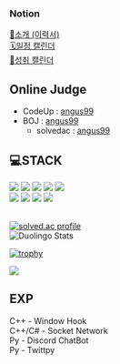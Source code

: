 ### Notion
[📄소개 (이력서)](https://poro912.notion.site/1d8e30ff39b04c4582edc717417b3a0d?pvs=4)  
[🗓️일정 캘린더](https://poro912.notion.site/d0d7c36fe034454d909ec11c953daf4b?v=75bc388efd8e4845bb976052fb3bc5af&pvs=4)  
[🏅성취 캘린더](https://poro912.notion.site/935ca5ff75d3455c9a80466b05cf11cb?v=e8ff12c7481f46319677e1274be1a95b&pvs=4)

## Online Judge
* CodeUp : [angus99](https://codeup.kr/userinfo.php?user=angus99)
* BOJ : [angus99](https://www.acmicpc.net/user/angus99)
  * solvedac : [angus99](https://solved.ac/profile/angus99)


## 💻STACK
<div>
 <img src="https://img.shields.io/badge/C-A8B9CC?style=for-the-badge&logo=C&logoColor=white"></img>
 <img src="https://img.shields.io/badge/c⁺⁺-00599C?style=for-the-badge&logo=c%2B%2B&logoColor=white">
 <img src="https://img.shields.io/badge/C%23-239120?style=for-the-badge&logo=Csharp&logoColor=white">
 <img src="https://img.shields.io/badge/java-007396?style=for-the-badge&logo=java&logoColor=white">
 <img src="https://img.shields.io/badge/python-3776AB?style=for-the-badge&logo=python&logoColor=white"></br>
 <img src="https://img.shields.io/badge/linux-FCC624?style=for-the-badge&logo=linux&logoColor=black"></img>
 <img src="https://img.shields.io/badge/Windows-0078D4?style=for-the-badge&logo=windows&logoColor=white"></img>
 <img src="https://img.shields.io/badge/git-F05032?style=for-the-badge&logo=git&logoColor=white"></img>
 <img src="https://img.shields.io/badge/github-181717?style=for-the-badge&logo=github&logoColor=white"></img>
</div>
</br>


<!--
react #61DAFB
nodedotjs #339933
mysql #4479A1
microsoftazure #0078D4

<img src="https://img.shields.io/badge/react-61DAFB?style=for-the-badge&logo=react&logoColor=white"></img></br>
<img src="https://img.shields.io/badge/nodejs-339933?style=for-the-badge&logo=nodedotjs&logoColor=white"></img></br>
<img src="https://img.shields.io/badge/unity-222222?style=for-the-badge&logo=unity&logoColor=white"></img></br>
<img src="https://img.shields.io/badge/azure-0078D4?style=for-the-badge&logo=microsoftazure&logoColor=white"></img></br>
<img src="https://img.shields.io/badge/mysql-4479A1?style=for-the-badge&logo=mysql&logoColor=white"></img></br>

go-00ADD8
rust-000000
php-777BB4
postman-FF6C37
mongodb-47A248
<img src="https://img.shields.io/badge/rust-000000?style=for-the-badge&logo=rust&logoColor=white"></img></br>
<img src="https://img.shields.io/badge/go-00ADD8?style=for-the-badge&logo=go&logoColor=white"></img></br>
<img src="https://img.shields.io/badge/php-777BB4?style=for-the-badge&logo=php&logoColor=white"></img></br>
<img src="https://img.shields.io/badge/postman-FF6C37?style=for-the-badge&logo=postman&logoColor=white"></img></br>
<img src="https://img.shields.io/badge/mongodb-47A248?style=for-the-badge&logo=mongodb&logoColor=white"></img></br>


 <img src="https://img.shields.io/badge/unity-222222?style=for-the-badge&logo=unity&logoColor=ffffff"></img>
 <img src="https://img.shields.io/badge/C-A8B9CC?style=for-the-badge&logo=C&logoColor=white"></img></br>
 <img src="https://img.shields.io/badge/c⁺⁺-00599C?style=for-the-badge&logo=c%2B%2B&logoColor=white"></img></br>
 <img src="https://img.shields.io/badge/c%23-512BD4?style=for-the-badge&logo=csharp&logoColor=white"></img></br>
 <img src="https://img.shields.io/badge/java-007396?style=for-the-badge&logo=java&logoColor=white"></img></br>
 <img src="https://img.shields.io/badge/python-3776AB?style=for-the-badge&logo=python&logoColor=white"></img></br>
 
 <img src="https://img.shields.io/badge/linux-FCC624?style=for-the-badge&logo=linux&logoColor=black"></img></br>
 <img src="https://img.shields.io/badge/git-F05032?style=for-the-badge&logo=git&logoColor=white"></img></br>
 <img src="https://img.shields.io/badge/github-181717?style=for-the-badge&logo=github&logoColor=white"></img></br>

 <img src="https://img.shields.io/badge/unity-222222?style=for-the-badge&logo=unity&logoColor=ffffff"></img></br>
-->




<a href="https://solved.ac/angus99" target="_blank"><img src="http://mazassumnida.wtf/api/v2/generate_badge?boj=angus99" alt="solved.ac profile"/></a> </br>
<img src="https://duolingo-stats-card.vercel.app/api?username=angus991122&theme=sky" alt="Duolingo Stats"/>

[![trophy](https://github-profile-trophy.vercel.app/?username=poro912&theme=flat&row=2&column=4)](https://github.com/ryo-ma/github-profile-trophy)

<!-- [![Top Langs](https://github-readme-stats.vercel.app/api/top-langs/?username=poro912)](https://github.com/anuraghazra/github-readme-stats) -->
<img src="https://github-readme-stats.vercel.app/api?username=poro912&show_icons=true&theme=white">


<!-- [![trophy](https://github-profile-trophy.vercel.app/?username=poro912&theme=chalk&row=2&column=5)](https://github.com/ryo-ma/github-profile-trophy) -->

## EXP
C++ - Window Hook        </br>
C++/C# - Socket Network  </br>
Py - Discord ChatBot     </br>
Py - Twittpy             </br>
</br>


<!--
**poro912/poro912** is a ✨ _special_ ✨ repository because its `README.md` (this file) appears on your GitHub profile.

https://simpleicons.org/
<img src="https://img.shields.io/badge/[아이콘이름]-[추천 색상]?style=for-the-badge&logo=[아이콘 이름]&logoColor=white">


Here are some ideas to get you started:

- 🔭 I’m currently working on ...
- 🌱 I’m currently learning ...
- 👯 I’m looking to collaborate on ...
- 🤔 I’m looking for help with ...
- 💬 Ask me about ...
- 📫 How to reach me: ...
- 😄 Pronouns: ...
- ⚡ Fun fact: ...
-->
